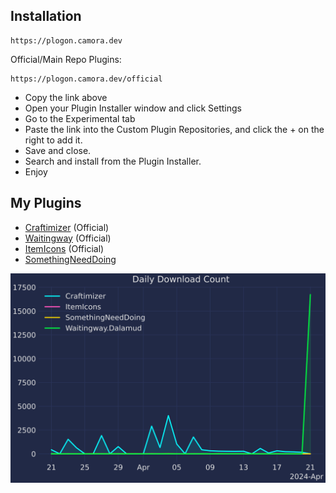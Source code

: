 ## Installation
```
https://plogon.camora.dev
```

Official/Main Repo Plugins:
```
https://plogon.camora.dev/official
```

* Copy the link above
* Open your Plugin Installer window and click Settings
* Go to the Experimental tab
* Paste the link into the Custom Plugin Repositories, and click the + on the right to add it.
* Save and close.
* Search and install from the Plugin Installer.
* Enjoy

## My Plugins

- [Craftimizer](https://github.com/WorkingRobot/craftimizer) (Official)
- [Waitingway](https://github.com/WorkingRobot/Waitingway) (Official)
- [ItemIcons](https://github.com/WorkingRobot/ItemIcons) (Official)
- [SomethingNeedDoing](https://github.com/WorkingRobot/SomethingNeedDoing)

![Daily downloads counts of plugins over the last month](./downloads.svg)
